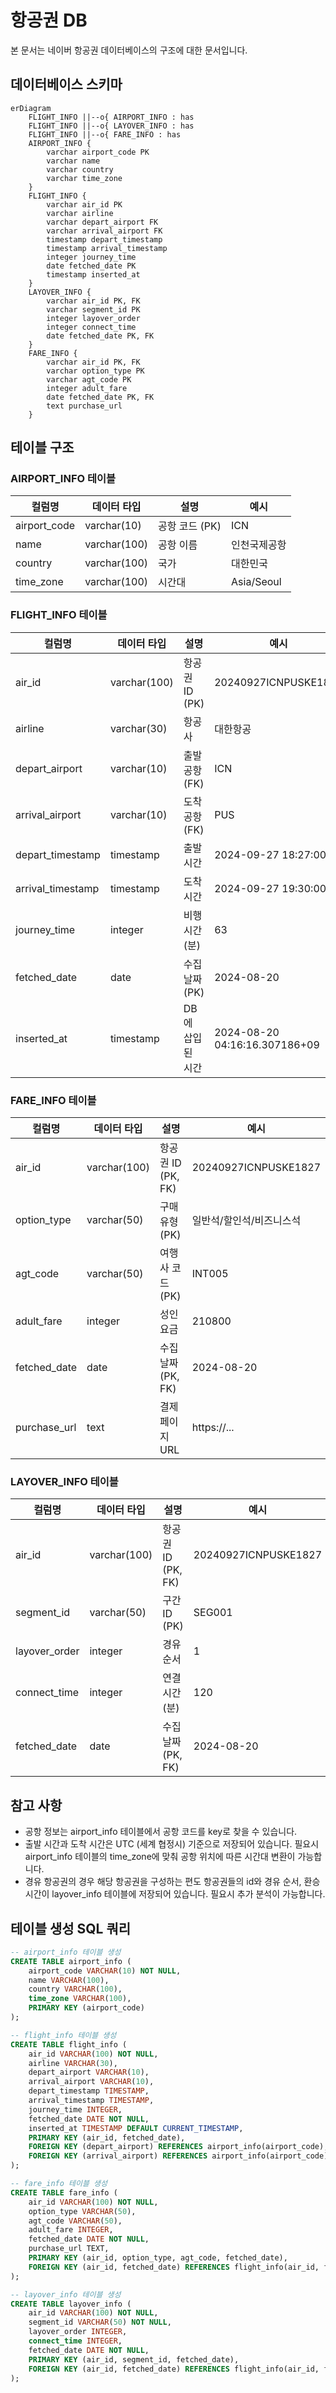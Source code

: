 # 항공권 DB

본 문서는 네이버 항공권 데이터베이스의 구조에 대한 문서입니다.

## 데이터베이스 스키마

```mermaid
erDiagram
    FLIGHT_INFO ||--o{ AIRPORT_INFO : has
    FLIGHT_INFO ||--o{ LAYOVER_INFO : has
    FLIGHT_INFO ||--o{ FARE_INFO : has
    AIRPORT_INFO {
        varchar airport_code PK
        varchar name
        varchar country
        varchar time_zone
    }
    FLIGHT_INFO {
        varchar air_id PK
        varchar airline
        varchar depart_airport FK
        varchar arrival_airport FK
        timestamp depart_timestamp 
        timestamp arrival_timestamp 
        integer journey_time
        date fetched_date PK
        timestamp inserted_at
    }
    LAYOVER_INFO {
        varchar air_id PK, FK
        varchar segment_id PK
        integer layover_order
        integer connect_time
        date fetched_date PK, FK
    }
    FARE_INFO {
        varchar air_id PK, FK
        varchar option_type PK
        varchar agt_code PK
        integer adult_fare
        date fetched_date PK, FK
        text purchase_url
    }
```

## 테이블 구조

### AIRPORT_INFO 테이블

| 컬럼명 | 데이터 타입 | 설명 | 예시 |
|--------|------------|------|------|
| airport_code | varchar(10) | 공항 코드 (PK) | ICN |
| name | varchar(100) | 공항 이름 | 인천국제공항 |
| country | varchar(100) | 국가 | 대한민국 |
| time_zone | varchar(100) | 시간대 | Asia/Seoul |

### FLIGHT_INFO 테이블

| 컬럼명 | 데이터 타입 | 설명 | 예시 |
|--------|------------|------|------|
| air_id | varchar(100) | 항공권 ID (PK) | 20240927ICNPUSKE1827 |
| airline | varchar(30) | 항공사 | 대한항공 |
| depart_airport | varchar(10) | 출발 공항 (FK) | ICN |
| arrival_airport | varchar(10) | 도착 공항 (FK) | PUS |
| depart_timestamp | timestamp | 출발 시간 | 2024-09-27 18:27:00 |
| arrival_timestamp | timestamp | 도착 시간 | 2024-09-27 19:30:00 |
| journey_time | integer | 비행 시간 (분) | 63 |
| fetched_date | date | 수집 날짜 (PK) | 2024-08-20 |
| inserted_at | timestamp | DB에 삽입된 시간 | 2024-08-20 04:16:16.307186+09 |

### FARE_INFO 테이블

| 컬럼명 | 데이터 타입 | 설명 | 예시 |
|--------|------------|------|------|
| air_id | varchar(100) | 항공권 ID (PK, FK) | 20240927ICNPUSKE1827 |
| option_type | varchar(50) | 구매 유형 (PK) | 일반석/할인석/비즈니스석 |
| agt_code | varchar(50) | 여행사 코드 (PK) | INT005 |
| adult_fare | integer | 성인 요금 | 210800 |
| fetched_date | date | 수집 날짜 (PK, FK) | 2024-08-20 |
| purchase_url | text | 결제 페이지 URL | https://... |

### LAYOVER_INFO 테이블

| 컬럼명 | 데이터 타입 | 설명 | 예시 |
|--------|------------|------|------|
| air_id | varchar(100) | 항공권 ID (PK, FK) | 20240927ICNPUSKE1827 |
| segment_id | varchar(50) | 구간 ID (PK) | SEG001 |
| layover_order | integer | 경유 순서 | 1 |
| connect_time | integer | 연결 시간 (분) | 120 |
| fetched_date | date | 수집 날짜 (PK, FK) | 2024-08-20 |

## 참고 사항
- 공항 정보는 airport_info 테이블에서 공항 코드를 key로 찾을 수 있습니다.
- 출발 시간과 도착 시간은 UTC (세계 협정시) 기준으로 저장되어 있습니다. 필요시 airport_info 테이블의 time_zone에 맞춰 공항 위치에 따른 시간대 변환이 가능합니다.
- 경유 항공권의 경우 해당 항공권을 구성하는 편도 항공권들의 id와 경유 순서, 환승 시간이 layover_info 테이블에 저장되어 있습니다. 필요시 추가 분석이 가능합니다.

## 테이블 생성 SQL 쿼리

```sql
-- airport_info 테이블 생성
CREATE TABLE airport_info (
    airport_code VARCHAR(10) NOT NULL,
    name VARCHAR(100),
    country VARCHAR(100),
    time_zone VARCHAR(100),
    PRIMARY KEY (airport_code)
);

-- flight_info 테이블 생성
CREATE TABLE flight_info (
    air_id VARCHAR(100) NOT NULL,
    airline VARCHAR(30),
    depart_airport VARCHAR(10),
    arrival_airport VARCHAR(10),
    depart_timestamp TIMESTAMP,
    arrival_timestamp TIMESTAMP,
    journey_time INTEGER,
    fetched_date DATE NOT NULL,
    inserted_at TIMESTAMP DEFAULT CURRENT_TIMESTAMP,
    PRIMARY KEY (air_id, fetched_date),
    FOREIGN KEY (depart_airport) REFERENCES airport_info(airport_code),
    FOREIGN KEY (arrival_airport) REFERENCES airport_info(airport_code)
);

-- fare_info 테이블 생성
CREATE TABLE fare_info (
    air_id VARCHAR(100) NOT NULL,
    option_type VARCHAR(50),
    agt_code VARCHAR(50),
    adult_fare INTEGER,
    fetched_date DATE NOT NULL,
    purchase_url TEXT,
    PRIMARY KEY (air_id, option_type, agt_code, fetched_date),
    FOREIGN KEY (air_id, fetched_date) REFERENCES flight_info(air_id, fetched_date)
);

-- layover_info 테이블 생성
CREATE TABLE layover_info (
    air_id VARCHAR(100) NOT NULL,
    segment_id VARCHAR(50) NOT NULL,
    layover_order INTEGER,
    connect_time INTEGER,
    fetched_date DATE NOT NULL,
    PRIMARY KEY (air_id, segment_id, fetched_date),
    FOREIGN KEY (air_id, fetched_date) REFERENCES flight_info(air_id, fetched_date)
);
```